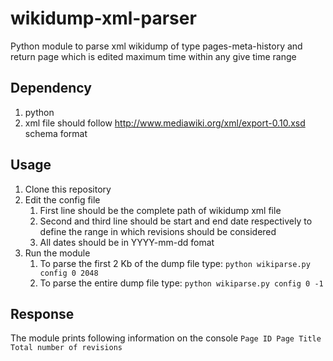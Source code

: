 # wikidump-xml-parser
Python module to parse xml wikidump of type pages-meta-history and return page which is edited maximum time within any give time range
## Dependency
 1. python
 2. xml file should follow http://www.mediawiki.org/xml/export-0.10.xsd schema format
## Usage
1. Clone this repository
2. Edit the config file
    1. First line should be the complete path of wikidump xml file
    2. Second and third line should be start and end date respectively to define the range in which revisions should be considered
    3. All dates should be in YYYY-mm-dd fomat
3. Run the module
    1. To parse the first 2 Kb of the dump file type: ```python wikiparse.py config 0 2048```
    2. To parse the entire dump file type: ```python wikiparse.py config 0 -1```
## Response
The module prints following information on the console
```Page ID Page Title Total number of revisions```
